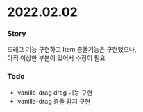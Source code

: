 # 2022.02.02

### Story
드래그 기능 구현하고 Item 충돌기능은 구현했으나,       
아직 이상한 부분이 있어서 수정이 필요


### Todo
- vanilla-drag drag 기능 구현
- vanilla-drag 충돌 감지 구현